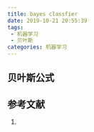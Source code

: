 ```yaml
---
title: bayes classfier
date: 2019-10-21 20:55:39
tags:
 - 机器学习
 - 贝叶斯
categories: 机器学习
---
```


## 贝叶斯公式


## 参考文献
1.
